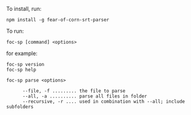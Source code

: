 To install, run:

`npm install -g fear-of-corn-srt-parser`

To run:

`foc-sp [command] <options>`

for example:
```
foc-sp version
foc-sp help

foc-sp parse <options>
      
      --file, -f ......... the file to parse
      --all, -a .......... parse all files in folder
      --recursive, -r .... used in combination with --all; include subfolders
```
